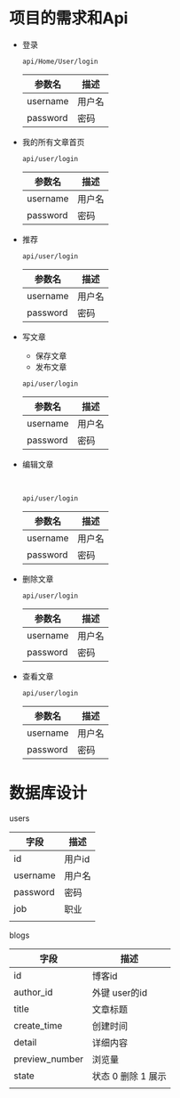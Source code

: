 # 项目的需求和Api
- 登录

  ```
  api/Home/User/login
  ```

  | 参数名   | 描述   |
  | -------- | ------ |
  | username | 用户名 |
  | password | 密码   |

  

- 我的所有文章首页

  ```
  api/user/login
  ```

  | 参数名   | 描述   |
  | -------- | ------ |
  | username | 用户名 |
  | password | 密码   |


- 推荐

  ```
  api/user/login
  ```

  | 参数名   | 描述   |
  | -------- | ------ |
  | username | 用户名 |
  | password | 密码   |

- 写文章

  - 保存文章
  - 发布文章

  ```
  api/user/login
  ```

  | 参数名   | 描述   |
  | -------- | ------ |
  | username | 用户名 |
  | password | 密码   |



- 编辑文章

  ​	

    ```
    api/user/login
    ```

  | 参数名   | 描述   |
  | -------- | ------ |
  | username | 用户名 |
  | password | 密码   |

- 删除文章

  ```
  api/user/login
  ```

  | 参数名   | 描述   |
  | -------- | ------ |
  | username | 用户名 |
  | password | 密码   |

- 查看文章

  ```
  api/user/login
  ```

  | 参数名   | 描述   |
  | -------- | ------ |
  | username | 用户名 |
  | password | 密码   |



# 数据库设计

users

| 字段     | 描述   |
| -------- | ------ |
| id       | 用户id |
| username | 用户名 |
| password | 密码   |
| job      | 职业   |
|          |        |

blogs


| 字段           | 描述          |
| -------------- | ------------- |
| id             | 博客id        |
| author_id      | 外键 user的id |
| title          | 文章标题      |
| create_time    | 创建时间      |
| detail         | 详细内容      |
| preview_number | 浏览量        |
| state          | 状态 0 删除 1 展示   |
|                |               |